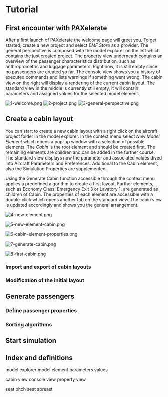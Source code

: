 # Tutorial


## First encounter with PAXelerate

After a first launch of PAXelerate the welcome page will greet you. To get started, create a new project and select *EMF Store* as a provider. The general perspective is composed with the model explorer on the left which contains the just created project. The property view underneath contains an overview of the passenger characteristics distribution, such as anthroprometric and luggage parameters. Right now, it is still empty since no passengers are created so far. The console view shows you a history of executed commands and lists warnings if something went wrong. The cabin view on the right will display a rendering of the current cabin layout. The standard view in the middle is currently still empty, it will contain parameters and assigned values for the selected model element.

![1-welcome.png](images/1-welcome.png)
![2-project.png](images/2-project.png)
![3-general-perspective.png](images/3-general-perspective.png)

## Create a cabin layout

You can start to create a new cabin layout with a right click on the aircraft project folder in the model explorer. In the context menu select *New Model Element* which opens a pop-up window with a selection of possible elements. The *Cabin* is the root element and should be created first. The remaining elements are children and can be added in the further course. The standard view displays now the parameter and associated values dived into Aircraft Parameters and Preferences. Additional to the Cabin element, also the Simulation Properties are supplemented.

Using the Generate Cabin function accessible through the context menu applies a predefined algorithm to create a first layout. Further elements, such as Economy Class, Emergency Exit 3 or Lavatory 1, are generated as children of Cabin. The properties of each element are accessible with a double-click which opens another tab on the standard view. The cabin view is updated accordingly and shows you the general arrangement. 

![4-new-element.png](images/4-new-element.png)

![5-new-element-cabin.png](images/5-new-element-cabin.png)

![6-cabin-element-properties.png](images/6-cabin-element-properties.png)

![7-generate-cabin.png](images/7-generate-cabin.png)

![8-first-cabin.png](images/8-first-cabin.png)

### Import and export of cabin layouts

### Modification of the initial layout

## Generate passengers

### Define passenger properties 

### Sorting algorithms

## Start simulation

## Index and definitions

model explorer
model element
parameters
values

cabin view
console view
property view

seat pitch
seat abreast




